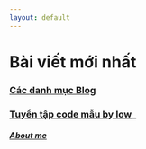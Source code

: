 ```yaml
---
layout: default
---
```


# Bài viết mới nhất

### [Các danh mục Blog](./categories/index.html)

### [Tuyển tập code mẫu by low_](./personalcodearchive/index.md)

##### [About me](./aboutme.html)